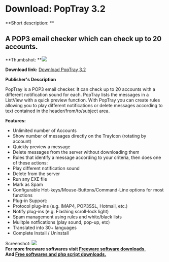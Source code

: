 # Download: PopTray 3.2

**Short description: **

## A POP3 email checker which can check up to 20 accounts.

  
**Thumbshot: **![](http://www.freewarefiles.com/screenshot/poptray_md.gif)   
  
**Download link:** [Download PopTray 3.2](http://freesoftwares.boysofts.com/PopTray_program_17882.html)  
  

**Publisher's Description**  
  

PopTray is a POP3 email checker. It can check up to 20 accounts with a
different notification sound for each. PopTray lists the messages in a
ListView with a quick preview function. With PopTray you can create rules
allowing you to play different notifications or delete messages according to
text contained in the header/from/to/subject area.

**Features:**

  * Unlimited number of Accounts 
  * Show number of messages directly on the TrayIcon (rotating by account) 
  * Quickly preview a message 
  * Delete messages from the server without downloading them 
  * Rules that identify a message according to your criteria, then does one of these actions: 
  * Play different notification sound 
  * Delete from the server 
  * Run any EXE file 
  * Mark as Spam 
  * Configurable Hot-keys/Mouse-Buttons/Command-Line options for most functions 
  * Plug-in Support: 
  * Protocol plug-ins (e.g. IMAP4, POP3SSL, Hotmail, etc.) 
  * Notify plug-ins (e.g. Flashing scroll-lock light) 
  * Spam management using rules and white/black lists 
  * Mulitple notfications (play sound, pop-up, etc) 
  * Translated into 30+ languages 
  * Complete Install / Uninstall 

  
  
Screenshot: ![](http://www.freewarefiles.com/screenshot/poptray.gif)  
**For more freeware softwares visit [Freeware software downloads.](http://freesoftwares.boysofts.com/)**   
**And [Free softwares and php script downloads.](http://www.boysofts.com/)**

